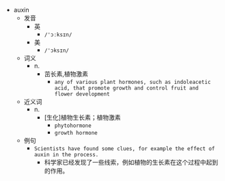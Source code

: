 - auxin
  - 发音
    - 英
      - `/'ɔːksɪn/`
    - 美
      - `/'ɔksɪn/`
  - 词义
    - n.
      - 茁长素,植物激素
        - `any of various plant hormones, such as indoleacetic acid, that promote growth and control fruit and flower development`
  - 近义词
    - n.
      - [生化]植物生长素；植物激素
        - `phytohormone`
        - `growth hormone`
  - 例句
    - `Scientists have found some clues, for example the effect of auxin in the process.`
      -  科学家已经发现了一些线索，例如植物的生长素在这个过程中起到的作用。

